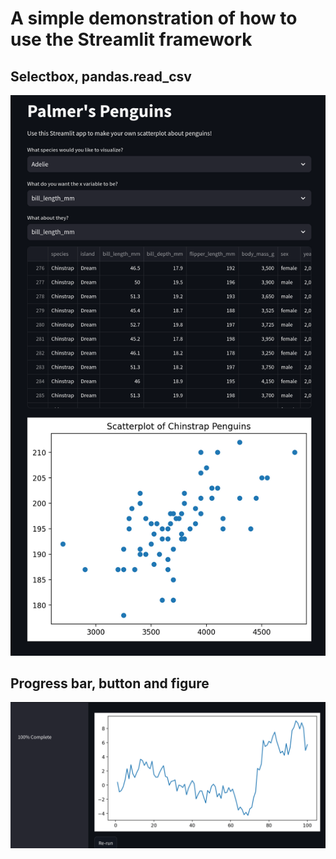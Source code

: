 # A simple demonstration of how to use the Streamlit framework



## Selectbox, pandas.read_csv
![Selectbox, pandas.read_csv](./03-penguin/output/penginus.png)

## Progress bar, button and figure 
![Progress bar, button and figure](./01-plotting/output/plot.webp)

